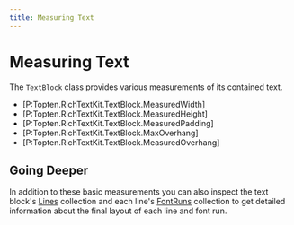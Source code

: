 ```yaml
---
title: Measuring Text
---
```


# Measuring Text

The `TextBlock` class provides various measurements of its contained text.

* [P:Topten.RichTextKit.TextBlock.MeasuredWidth]
* [P:Topten.RichTextKit.TextBlock.MeasuredHeight]
* [P:Topten.RichTextKit.TextBlock.MeasuredPadding]
* [P:Topten.RichTextKit.TextBlock.MaxOverhang]
* [P:Topten.RichTextKit.TextBlock.MeasuredOverhang]

## Going Deeper

In addition to these basic measurements you can also inspect the text block's 
[Lines](./ref/Topten.RichTextKit.TextBlock.Lines) collection and each line's
[FontRuns](ref/Topten.RichTextKit.TextBlock.FontRuns) collection to get detailed
information about the final layout of each line and font run.

